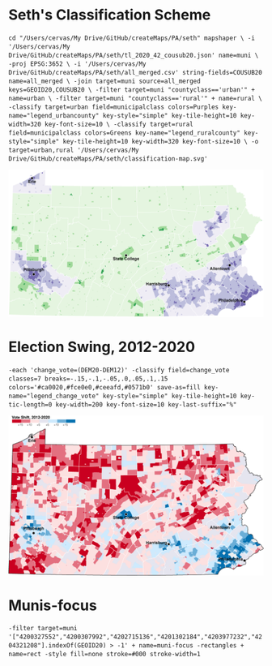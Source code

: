 # Seth's Classification Scheme

`
cd "/Users/cervas/My Drive/GitHub/createMaps/PA/seth"
mapshaper \
-i '/Users/cervas/My Drive/GitHub/createMaps/PA/seth/tl_2020_42_cousub20.json' name=muni \
-proj EPSG:3652 \
-i '/Users/cervas/My Drive/GitHub/createMaps/PA/seth/all_merged.csv' string-fields=COUSUB20 name=all_merged \
-join target=muni source=all_merged keys=GEOID20,COUSUB20 \
-filter target=muni "countyclass=='urban'" + name=urban \
-filter target=muni "countyclass=='rural'" + name=rural \
-classify target=urban field=municipalclass colors=Purples key-name="legend_urbancounty" key-style="simple" key-tile-height=10 key-width=320 key-font-size=10 \
-classify target=rural field=municipalclass colors=Greens key-name="legend_ruralcounty" key-style="simple" key-tile-height=10 key-width=320 key-font-size=10 \
-o target=urban,rural '/Users/cervas/My Drive/GitHub/createMaps/PA/seth/classification-map.svg'
`

![Seth's Thesis Classification Scheme](class.png)


# Election Swing, 2012-2020

`
-each 'change_vote=(DEM20-DEM12)'
-classify field=change_vote classes=7 breaks=-.15,-.1,-.05,.0,.05,.1,.15 colors='#ca0020,#fce0e0,#ceeafd,#0571b0' save-as=fill key-name="legend_change_vote" key-style="simple" key-tile-height=10 key-tic-length=0 key-width=200 key-font-size=10 key-last-suffix="%"
`

![Vote Swing, 2012-2020](vote-swing.png)


# Munis-focus

`
-filter target=muni '["4200327552","4200307992","4202715136","4201302184","4203977232","4204321208"].indexOf(GEOID20) > -1' + name=muni-focus
-rectangles + name=rect
-style fill=none stroke=#000 stroke-width=1
`
